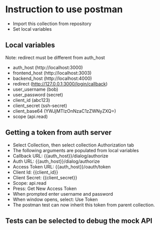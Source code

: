 # Instruction to use postman

- Import this collection from repository
- Set local variables

## Local variables

Note: redirect must be different from auth_host

- auth_host      (http://localhost:3000)
- frontend_host  (http://localhost:3003)
- backend_host   (http://localhost:4000)
- redirect       (http://127.0.0.1:3000/login/callback)
- user_username  (bob)
- user_password  (secret)
- client_id      (abc123)
- client_secret  (ssh-secret)
- client_base64  (YWJjMTIzOnNzaC1zZWNyZXQ=)
- scope          (api.read)

## Getting a token from auth server

- Select Collection, then select collection Authorization tab
- The following arguments are populated from local variables
 - Callback URL: {{auth_host}}/dialog/authorize
 - Auth URL: {{auth_host}}/dialog/authorize
 - Access Token URL: {{auth_host}}/oauth/token
 - Client Id: {{client_id}}
 - Client Secret: {{client_secret}}
 - Scope: api.read
- Press: Get New Access Token
- When prompted enter username and password
- When window opens, select: Use Token
- The postman test can now inherit this token from parent collection.

## Tests can be selected to debug the mock API
